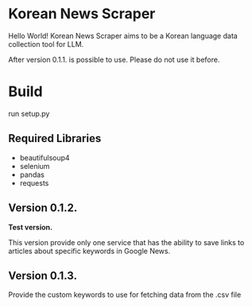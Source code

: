 # Korean News Scraper

Hello World!  Korean News Scraper aims to be a Korean language data collection tool for LLM.

After version 0.1.1. is possible to use. Please do not use it before.

# Build
run setup.py

## Required Libraries
- beautifulsoup4
- selenium
- pandas
- requests

## Version 0.1.2.
**Test version.**

This version provide only one service that has the ability to save links to articles about specific keywords in Google News.

## Version 0.1.3.

Provide the custom keywords to use for fetching data from the .csv file
